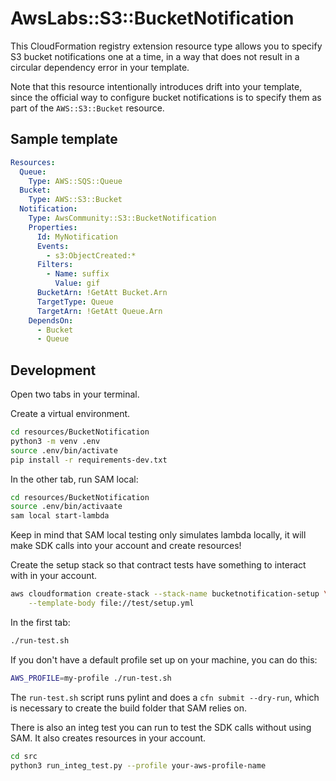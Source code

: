# AwsLabs::S3::BucketNotification

This CloudFormation registry extension resource type allows you to specify S3
bucket notifications one at a time, in a way that does not result in a circular
dependency error in your template.

Note that this resource intentionally introduces drift into your template,
since the official way to configure bucket notifications is to specify them as
part of the `AWS::S3::Bucket` resource.

## Sample template

```yml
Resources:
  Queue:
    Type: AWS::SQS::Queue
  Bucket:
    Type: AWS::S3::Bucket
  Notification:
    Type: AwsCommunity::S3::BucketNotification
    Properties:
      Id: MyNotification
      Events: 
        - s3:ObjectCreated:*
      Filters:
        - Name: suffix
          Value: gif
      BucketArn: !GetAtt Bucket.Arn
      TargetType: Queue
      TargetArn: !GetAtt Queue.Arn
    DependsOn:
      - Bucket
      - Queue
```

## Development

Open two tabs in your terminal.

Create a virtual environment.

```sh
cd resources/BucketNotification
python3 -m venv .env
source .env/bin/activate
pip install -r requirements-dev.txt
```

In the other tab, run SAM local:

```sh
cd resources/BucketNotification
source .env/bin/activaate
sam local start-lambda
```

Keep in mind that SAM local testing only simulates lambda locally, it will make SDK 
calls into your account and create resources!

Create the setup stack so that contract tests have something to interact with in your account.

```sh
aws cloudformation create-stack --stack-name bucketnotification-setup \
    --template-body file://test/setup.yml
```

In the first tab:

```sh
./run-test.sh
```

If you don't have a default profile set up on your machine, you can do this:

```sh
AWS_PROFILE=my-profile ./run-test.sh
```

The `run-test.sh` script runs pylint and does a `cfn submit --dry-run`, which is necessary to create the build folder that SAM relies on.

There is also an integ test you can run to test the SDK calls without using SAM.
It also creates resources in your account.

```sh
cd src
python3 run_integ_test.py --profile your-aws-profile-name
```

